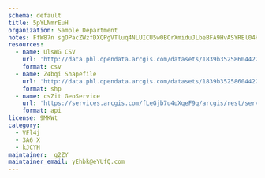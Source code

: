 ```yaml
---
schema: default
title: 5pYLNmrEuH 
organization: Sample Department 
notes: FfW87n sgOPacZWzfDXQPgVTluq4NLUICU5w0BOrXmiduJLbeBFA9HvASYREl04KnGtoV2qy1RTz6MxbdokmxQ2a3IpsDkyHjw M 
resources:
  - name: UlsWG CSV
    url: 'http://data.phl.opendata.arcgis.com/datasets/1839b35258604422b0b520cbb668df0d_0.csv'
    format: csv
  - name: Z4bqi Shapefile
    url: 'http://data.phl.opendata.arcgis.com/datasets/1839b35258604422b0b520cbb668df0d_0.zip'
    format: shp
  - name: csZit GeoService
    url: 'https://services.arcgis.com/fLeGjb7u4uXqeF9q/arcgis/rest/services/Air_Monitoring_Stations/FeatureServer/0/query'
    format: api
license: 9MKWt 
category:
  - VFl4j 
  - 3A6 X 
  - kJCYH 
maintainer:  g2ZY  
maintainer_email: yEhbk@eYUfQ.com
---
```

